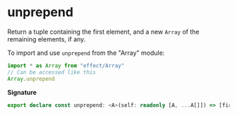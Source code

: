 # unprepend

Return a tuple containing the first element, and a new `Array` of the remaining elements, if any.

To import and use `unprepend` from the "Array" module:

```ts
import * as Array from "effect/Array"
// Can be accessed like this
Array.unprepend
```

**Signature**

```ts
export declare const unprepend: <A>(self: readonly [A, ...A[]]) => [firstElement: A, remainingElements: A[]]
```
